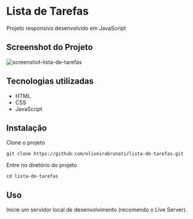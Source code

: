 # Lista de Tarefas
Projeto responsivo desenvolvido em JavaScript

## Screenshot do Projeto
![screenshot-lista-de-tarefas](https://user-images.githubusercontent.com/98422749/211589815-39cb9bdd-2597-48a8-8f60-2def3fa6d46d.PNG)

## Tecnologias utilizadas

- HTML
- CSS
- JavaScript 

## Instalação

Clone o projeto
```    
git clone https://github.com/oliveirabrunati/lista-de-tarefas.git
```

Entre no diretório do projeto
```
cd lista-de-tarefas
```

## Uso
Inicie um servidor local de desenvolvimento (recomendo o Live Server).
